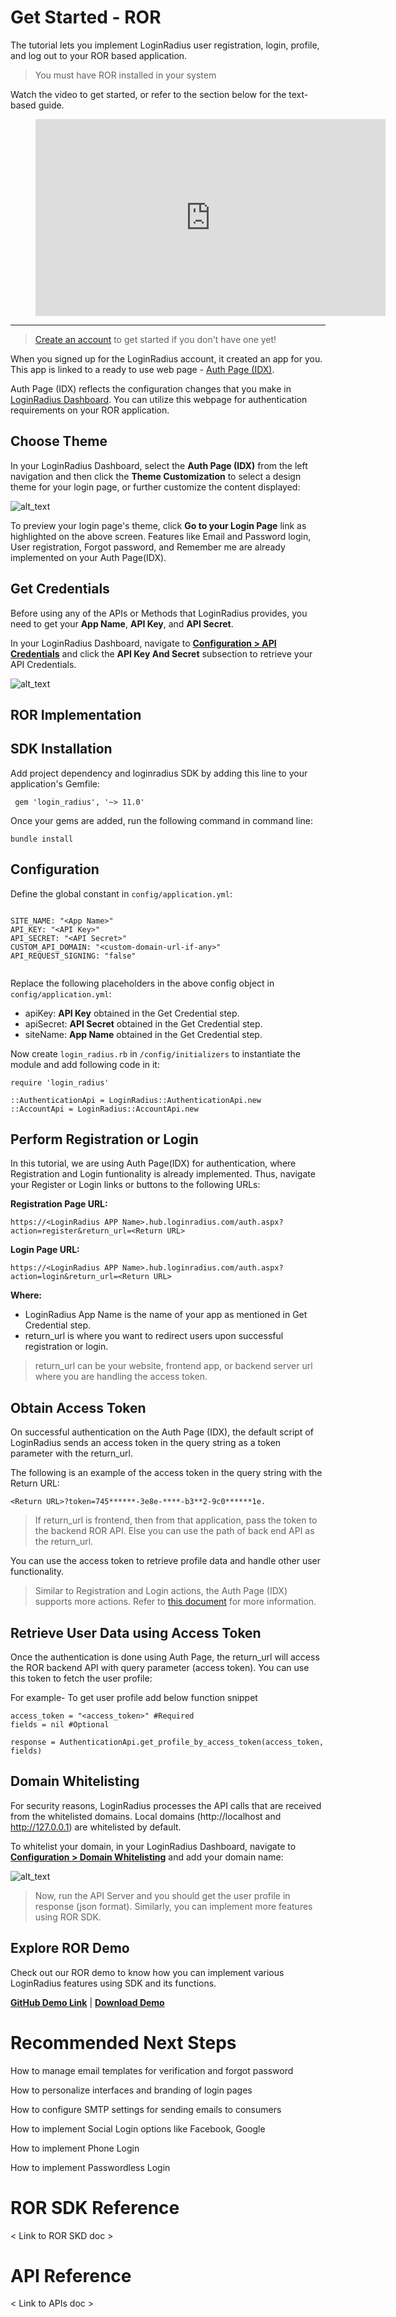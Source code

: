 # Get Started - ROR

The tutorial lets you implement LoginRadius user registration, login, profile, and log out to your ROR based application. 



> You must have ROR installed in your system

Watch the video to get started, or refer to the section below for the text-based guide.


<figure class="video_container">
<iframe width="560" height="315" src="https://www.youtube.com/embed/efM46qNSaeg" frameborder="0" allow="accelerometer; autoplay; clipboard-write; encrypted-media; gyroscope; picture-in-picture" allowfullscreen></iframe></figure>

---------------------------------------------------
> [Create an account](https://accounts.loginradius.com/auth.aspx?return_url=https://dashboard.loginradius.com/login&action=register) to get started if you don't have one yet!

When you signed up for the LoginRadius account, it created an app for you. This app is linked to a ready to use web page - [Auth Page (IDX)](https://www.loginradius.com/docs/developer/concepts/idx-overview/).

Auth Page (IDX) reflects the configuration changes that you make in [LoginRadius Dashboard](https://dashboard.loginradius.com/getting-started). You can utilize this webpage for authentication requirements on your ROR application.


## Choose Theme

In your LoginRadius Dashboard, select the **Auth Page (IDX)** from the left navigation and then click the **Theme Customization** to select a design theme for your login page, or further customize the content displayed:

![alt_text](../../assets/blog-common/theme-customization.png "image_tooltip")



To preview your login page's theme, click **Go to your Login Page** link as highlighted on the above screen. Features like Email and Password login, User registration, Forgot password, and Remember me are already implemented on your Auth Page(IDX).


## Get Credentials

Before using any of the APIs or Methods that LoginRadius provides, you need to get your **App Name**, **API Key**, and **API Secret**.

In your LoginRadius Dashboard, navigate to **[Configuration > API Credentials](https://dashboard.loginradius.com/configuration)** and click the **API Key And Secret** subsection to retrieve your API Credentials.



![alt_text](../../assets/blog-common/api-credentials.png "image_tooltip")



## ROR Implementation 


## SDK Installation

Add project dependency and loginradius SDK by adding this line to your application's Gemfile:

```
 gem 'login_radius', '~> 11.0' 
```
Once your gems are added, run the following command in command line:
 
 ```
 bundle install
 ```

## Configuration
Define the global constant in `config/application.yml`:

```

SITE_NAME: "<App Name>"
API_KEY: "<API Key>"
API_SECRET: "<API Secret>"
CUSTOM_API_DOMAIN: "<custom-domain-url-if-any>"
API_REQUEST_SIGNING: "false"


```
Replace the following placeholders in the above config object in `config/application.yml`:
- apiKey:  **API Key** obtained in the Get Credential step.
- apiSecret: **API Secret** obtained in the Get Credential step.
- siteName: **App Name** obtained in the Get Credential step.

Now create `login_radius.rb` in `/config/initializers` to instantiate the module and add following code in it:

```
require 'login_radius'

::AuthenticationApi = LoginRadius::AuthenticationApi.new
::AccountApi = LoginRadius::AccountApi.new

```

## Perform Registration or Login

In this tutorial, we are using Auth Page(IDX) for authentication, where Registration and Login funtionality is already implemented. Thus, navigate your Register or Login links or buttons to the following URLs:

**Registration Page URL:**

`https://<LoginRadius APP Name>.hub.loginradius.com/auth.aspx?action=register&return_url=<Return URL>`

**Login Page URL:**

`https://<LoginRadius APP Name>.hub.loginradius.com/auth.aspx?action=login&return_url=<Return URL>`

**Where:**
- LoginRadius App Name is the name of your app as mentioned in Get Credential step.
- return_url is where you want to redirect users upon successful registration or login.

> return_url can be your website, frontend app, or backend server url where you are handling the access token. 


##  Obtain Access Token

On successful authentication on the Auth Page (IDX), the default script of LoginRadius sends an access token in the query string as a token parameter with the return_url.

The following is an example of the access token in the query string with the Return URL:

`<Return URL>?token=745******-3e8e-****-b3**2-9c0******1e.`

> If return_url is frontend, then from that application, pass the token to the backend ROR API. Else you can use the path of back end API as the return_url.

You can use the access token to retrieve profile data and handle other user functionality.

> Similar to Registration and Login actions, the Auth Page (IDX) supports more actions. Refer to [this document](https://www.loginradius.com/docs/developer/concepts/idx-overview/) for more information.



## Retrieve User Data using Access Token

Once the authentication is done using Auth Page, the return_url will access the ROR backend API with query parameter (access token). You can use this token to fetch the user profile:

For example- To get user profile add below function snippet 

```
access_token = "<access_token>" #Required
fields = nil #Optional

response = AuthenticationApi.get_profile_by_access_token(access_token, fields)
```

##  Domain Whitelisting

For security reasons, LoginRadius processes the API calls that are received from the whitelisted domains. Local domains (http://localhost and http://127.0.0.1) are whitelisted by default. 

To whitelist your domain, in your LoginRadius Dashboard, navigate to **[Configuration > Domain Whitelisting](https://dashboard.loginradius.com/configuration)** and add your domain name:

![alt_text](../../assets/blog-common/domain-whitelisting.png "image_tooltip")



> Now, run the API Server and you should get the user profile in response (json format). Similarly, you can implement more features using ROR SDK. 

##  Explore ROR Demo

Check out our ROR demo to know how you can implement various LoginRadius features using SDK and its functions.

**[GitHub Demo Link](https://github.com/LoginRadius/login-page-demos/tree/master/ruby-on-rails-idx-demo)**   |   **[Download Demo](https://github.com/LoginRadius/login-page-demos/archive/master.zip)**   


# Recommended Next Steps

How to manage email templates for verification and forgot password

How to personalize interfaces and branding of login pages

How to configure SMTP settings for sending emails to consumers

How to implement Social Login options like Facebook, Google

How to implement Phone Login

How to implement Passwordless Login


# ROR SDK Reference

< Link to ROR SKD doc >


# API Reference

< Link to APIs doc >
